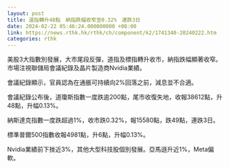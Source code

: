 ```yaml
---
layout: post
title: 道指轉升48點　納指跌幅收窄至0.32%　連跌3日
date: 2024-02-22 05:46:24.000000000 +08:00
link: https://news.rthk.hk/rthk/ch/component/k2/1741340-20240222.htm
categories: rthk
---
```


美股3大指數別發展，大市尾段反彈，道指及標指轉升收市，納指跌幅顯著收窄。市場注視聯儲局會議紀錄及晶片製造商Nvidia業績。

會議紀錄顯示，官員認為在通脹可持續向2%回落之前，減息並不合適。

會議紀錄公布後，道瓊斯指數一度跌逾200點，尾市收復失地，收報38612點，升48點，升幅0.13%。

納斯達克指數一度跌超過1%，收市跌0.32%，報15580點，跌49點，連跌3日。

標準普爾500指數收報4981點，升6點，升幅0.13%。

Nvidia業績前下挫近3%，其他大型科技股個別發展。亞馬遜升近1%，Meta偏軟。
